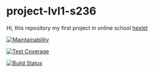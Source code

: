 # project-lvl1-s236


Hi, this repository  my first project in online school [hexlet](https://ru.hexlet.io/?ref=124917)

[![Maintainability](https://api.codeclimate.com/v1/badges/a99a88d28ad37a79dbf6/maintainability)](https://codeclimate.com/github/codeclimate/codeclimate/maintainability)

[![Test Coverage](https://api.codeclimate.com/v1/badges/a99a88d28ad37a79dbf6/test_coverage)](https://codeclimate.com/github/codeclimate/codeclimate/test_coverage)

[![Build Status](https://travis-ci.org/Dementeey/project-lvl1-s236.svg?branch=master)](https://travis-ci.org/Dementeey/project-lvl1-s236)